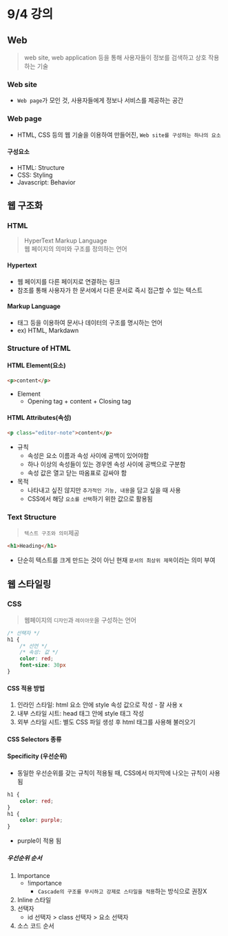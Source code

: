 # 9/4 강의
## Web
> web site, web application 등을 통해 사용자들이 정보를 검색하고 상호 작용하는 기술
### Web site
- `Web page`가 모인 것, 사용자들에게 정보나 서비스를 제공하는 공간
### Web page
- HTML, CSS 등의 웹 기술을 이용하여 만들어진, `Web site를 구성하는 하나의 요소`
#### 구성요소
- HTML: Structure
- CSS: Styling
- Javascript: Behavior

## 웹 구조화
### HTML
> HyperText Markup Language<br/>
> 웹 페이지의 의미와 구조를 정의하는 언어
#### Hypertext
- 웹 페이지를 다른 페이지로 연결하는 링크
- 참조를 통해 사용자가 한 문서에서 다른 문서로 즉시 접근할 수 있는 텍스트
#### Markup Language
- 태그 등을 이용하여 문서나 데이터의 구조를 명시하는 언어
- ex) HTML, Markdawn

### Structure of HTML
#### HTML Element(요소)
```html
<p>content</p>
```
- Element
    - Opening tag + content + Closing tag
#### HTML Attributes(속성)
```html
<p class="editor-note">content</p>
```
- 규칙
    - 속성은 요소 이름과 속성 사이에 공백이 있어야함
    - 하나 이상의 속성들이 있는 경우엔 속성 사이에 공백으로 구분함
    - 속성 값은 열고 닫는 따옴표로 감싸야 함
- 목적
    - 나타내고 싶진 않지만 `추가적인 기능, 내용`을 담고 싶을 때 사용
    - CSS에서 해당 `요소를 선택`하기 위한 값으로 활용됨
### Text Structure
> `텍스트 구조와 의미`제공
```html
<h1>Heading</h1>
```
- 단순히 텍스트를 크게 만드는 것이 아닌 현재 `문서의 최상위 제목`이라는 의미 부여
## 웹 스타일링
### CSS
> 웹페이지의 `디자인`과 `레이아웃`을 구성하는 언어
```css
/* 선택자 */
h1 {
    /* 선언 */
    /* 속성: 값 */
    color: red;
    font-size: 30px
}
```
#### CSS 적용 방법
1. 인라인 스타일: html 요소 안에 style 속성 값으로 작성 - 잘 사용 x
2. 내부 스타일 시트: head 태그 안에 style 태그 작성
3. 외부 스타일 시트: 별도 CSS 파일 생성 후 html 태그를 사용해 불러오기
#### CSS Selectors 종류
#### Specificity (우선순위)
- 동일한 우선순위를 갖는 규칙이 적용될 때, CSS에서 마지막에 나오는 규칙이 사용됨
```css
h1 {
    color: red;
}
h1 {
    color: purple;
}
```
- purple이 적용 됨
##### 우선순위 순서
1. Importance
    - !importance
        - `Cascade의 구조를 무시하고 강제로 스타일을 적용`하는 방식으로 권장X
2. Inline 스타일
3. 선택자
    - id 선택자 > class 선택자 > 요소 선택자
4. 소스 코드 순서
